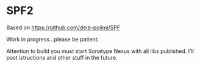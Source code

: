 # SPF2

Based on https://github.com/deib-polimi/SPF

Work in progress...please be patient.

Attention to build you must start Sonatype Nexus with all libs published. I'll post istructions and other stuff in the future.
